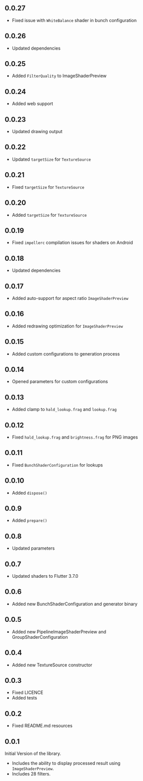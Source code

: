 ## 0.0.27

- Fixed issue with `WhiteBalance` shader in bunch configuration

## 0.0.26

- Updated dependencies

## 0.0.25

- Added `FilterQuality` to ImageShaderPreview

## 0.0.24

- Added web support

## 0.0.23

- Updated drawing output

## 0.0.22

- Updated `targetSize` for `TextureSource`

## 0.0.21

- Fixed `targetSize` for `TextureSource`

## 0.0.20

- Added `targetSize` for `TextureSource`

## 0.0.19

- Fixed `impellerc` compilation issues for shaders on Android

## 0.0.18

- Updated dependencies

## 0.0.17

- Added auto-support for aspect ratio `ImageShaderPreview`

## 0.0.16

- Added redrawing optimization for `ImageShaderPreview`

## 0.0.15

- Added custom configurations to generation process

## 0.0.14

- Opened parameters for custom configurations

## 0.0.13

- Added clamp to `hald_lookup.frag` and `lookup.frag`

## 0.0.12

- Fixed `hald_lookup.frag` and `brightness.frag` for PNG images

## 0.0.11

- Fixed `BunchShaderConfiguration` for lookups

## 0.0.10

- Added `dispose()`

## 0.0.9

- Added `prepare()`

## 0.0.8

- Updated parameters

## 0.0.7

- Updated shaders to Flutter 3.7.0

## 0.0.6

- Added new BunchShaderConfiguration and generator binary

## 0.0.5

- Added new PipelineImageShaderPreview and GroupShaderConfiguration

## 0.0.4

- Added new TextureSource constructor

## 0.0.3

- Fixed LICENCE
- Added tests

## 0.0.2

- Fixed README.md resources

## 0.0.1

Initial Version of the library.

- Includes the ability to display processed result using `ImageShaderPreview`.
- Includes 28 filters.
